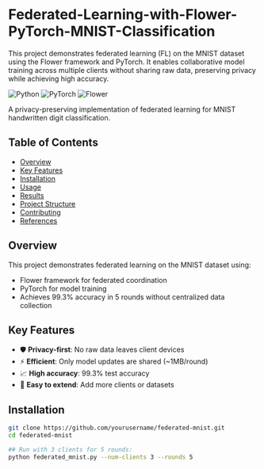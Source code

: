 # Federated-Learning-with-Flower-PyTorch-MNIST-Classification
This project demonstrates federated learning (FL) on the MNIST dataset using the Flower framework and PyTorch. It enables collaborative model training across multiple clients without sharing raw data, preserving privacy while achieving high accuracy.

![Python](https://img.shields.io/badge/Python-3.7%2B-blue)
![PyTorch](https://img.shields.io/badge/PyTorch-2.0%2B-orange)
![Flower](https://img.shields.io/badge/Flower-1.0%2B-green)

A privacy-preserving implementation of federated learning for MNIST handwritten digit classification.

## Table of Contents
- [Overview](#overview)
- [Key Features](#key-features)
- [Installation](#installation)
- [Usage](#usage)
- [Results](#results)
- [Project Structure](#project-structure)
- [Contributing](#contributing)
- [References](#references)

## Overview
This project demonstrates federated learning on the MNIST dataset using:
- Flower framework for federated coordination
- PyTorch for model training
- Achieves 99.3% accuracy in 5 rounds without centralized data collection

## Key Features
- 🛡️ **Privacy-first**: No raw data leaves client devices
- ⚡ **Efficient**: Only model updates are shared (~1MB/round)
- 📈 **High accuracy**: 99.3% test accuracy
- 🔧 **Easy to extend**: Add more clients or datasets

## Installation
```bash
git clone https://github.com/yourusername/federated-mnist.git
cd federated-mnist

## Run with 3 clients for 5 rounds:
python federated_mnist.py --num-clients 3 --rounds 5
